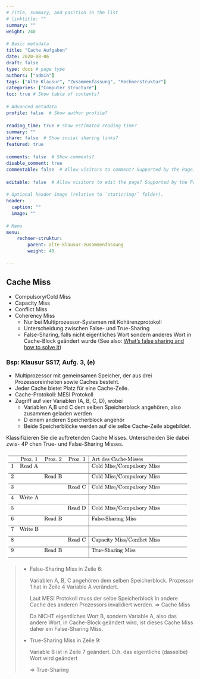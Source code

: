 ```yaml
---
# Title, summary, and position in the list
# linktitle: ""
summary: ""
weight: 240

# Basic metadata
title: "Cache Aufgaben"
date: 2020-08-06
draft: false
type: docs # page type
authors: ["admin"]
tags: ["Alte Klausur", "Zusammenfassung", "Rechnerstruktur"]
categories: ["Computer Structure"]
toc: true # Show table of contents?

# Advanced metadata
profile: false  # Show author profile?

reading_time: true # Show estimated reading time?
summary: ""
share: false  # Show social sharing links?
featured: true

comments: false  # Show comments?
disable_comment: true
commentable: false  # Allow visitors to comment? Supported by the Page, Post, and Docs content types.

editable: false  # Allow visitors to edit the page? Supported by the Page, Post, and Docs content types.

# Optional header image (relative to `static/img/` folder).
header:
  caption: ""
  image: ""

# Menu
menu: 
    rechner-struktur:
        parent: alte-klausur-zusammenfassung
        weight: 40

---
```


## Cache Miss

- Compulsory/Cold Miss
- Capacity Miss
- Conflict Miss
- Coherency Miss
  - Nur bei Multiprozessor-Systemen mit Kohärenzprotokoll
  - Unterscheidung zwischen False- und True-Sharing
  - False-Sharing, falls nicht eigentliches Wort sondern anderes Wort in Cache-Block geändert wurde (See also: [What’s false sharing and how to solve it](https://medium.com/@genchilu/whats-false-sharing-and-how-to-solve-it-using-golang-as-example-ef978a305e10))

### Bsp: Klausur SS17, Aufg. 3, (e)

- Multiprozessor mit gemeinsamen Speicher, der aus drei Prozessoreinheiten sowie Caches besteht.
- Jeder Cache bietet Platz für eine Cache-Zeile. 
- Cache-Protokoll: MESI Protokoll
- Zugriff auf vier Variablen (A, B, C, D), wobei
  - Variablen A,B und C dem selben Speicherblock angehören, also zusammen geladen werden
  - D einem anderen Speicherblock angehör
  - Beide Speicherblöcke werden auf die selbe Cache-Zeile abgebildet.

Klassifizieren Sie die auftretenden Cache Misses. Unterscheiden Sie dabei zwis- 4P chen True- und False-Sharing Misses.

<img src="https://raw.githubusercontent.com/EckoTan0804/upic-repo/master/uPic/截屏2020-08-06%2023.40.02.png" alt="截屏2020-08-06 23.40.02" style="zoom:80%;" />

> - False-Sharing Miss in Zeile 6:
>
>   Variablen A, B, C angehören dem selben Speicherblock. Prozessor 1 hat in Zeile 4 Variable A verändert.
>
>   Laut MESI Protokoll muss der selbe Speicherblock in andere Cache des anderen Prozessors invalidiert werden. $\Rightarrow$ Cache Miss
>
>   Da NICHT eigentliches Wort B, sondern Variable A, also das andere Wort, in Cache-Block geändert wird, ist dieses Cache Miss daher ein False-Sharing Miss.
>
> - True-Sharing Miss in Zeile 9:
>
>   Variable B ist in Zeile 7 geändert. D.h. das eigentliche (dasselbe) Wort wird geändert
>
>   $\Rightarrow$ True-Sharing